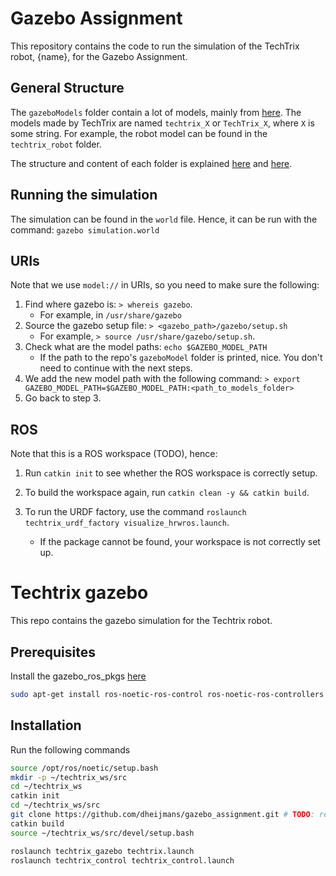 # Gazebo Assignment

This repository contains the code to run the simulation of the TechTrix robot, {name}, for the Gazebo Assignment.

## General Structure

The `gazeboModels` folder contain a lot of models, mainly from [here](https://github.com/osrf/gazebo_models).
The models made by TechTrix are named `techtrix_X` or `TechTrix_X`, where `X` is some string.
For example, the robot model can be found in the `techtrix_robot` folder.

The structure and content of each folder is explained [here](https://classic.gazebosim.org/tutorials?tut=build_robot&cat=build_robot)
and [here](https://classic.gazebosim.org/tutorials?tut=attach_meshes&cat=build_robot).

## Running the simulation

The simulation can be found in the `world` file. Hence, it can be run with the command: `gazebo simulation.world`

## URIs

Note that we use `model://` in URIs, so you need to make sure the following:

1. Find where gazebo is: `> whereis gazebo`.
   - For example, in `/usr/share/gazebo`
2. Source the gazebo setup file: `> <gazebo_path>/gazebo/setup.sh`
   - For example, `> source /usr/share/gazebo/setup.sh`.
3. Check what are the model paths: `echo $GAZEBO_MODEL_PATH`
   - If the path to the repo's `gazeboModel` folder is printed, nice.
     You don't need to continue with the next steps.
4. We add the new model path with the following command: `> export GAZEBO_MODEL_PATH=$GAZEBO_MODEL_PATH:<path_to_models_folder>`
5. Go back to step 3.

## ROS

Note that this is a ROS workspace (TODO), hence:

1. Run `catkin init` to see whether the ROS workspace is correctly setup.
2. To build the workspace again, run `catkin clean -y && catkin build`.
3. To run the URDF factory, use the command `roslaunch techtrix_urdf_factory visualize_hrwros.launch`.

   - If the package cannot be found, your workspace is not correctly set up.

<!-- TODO: combine the two README's -->

# Techtrix gazebo

This repo contains the gazebo simulation for the Techtrix robot.

## Prerequisites

Install the gazebo_ros_pkgs [here](https://classic.gazebosim.org/tutorials?tut=ros_installing&cat=connect_ros)

```bash
sudo apt-get install ros-noetic-ros-control ros-noetic-ros-controllers
```

## Installation

Run the following commands

```bash
source /opt/ros/noetic/setup.bash
mkdir -p ~/techtrix_ws/src
cd ~/techtrix_ws
catkin init
cd ~/techtrix_ws/src
git clone https://github.com/dheijmans/gazebo_assignment.git # TODO: replace with new repo
catkin build
source ~/techtrix_ws/src/devel/setup.bash

roslaunch techtrix_gazebo techtrix.launch
roslaunch techtrix_control techtrix_control.launch
```
